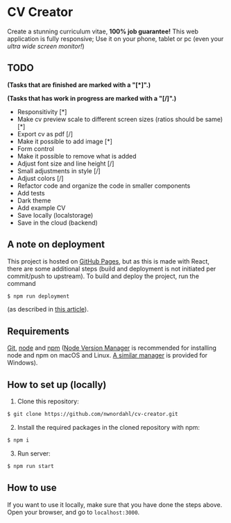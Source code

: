 # CV Creator

Create a stunning curriculum vitae, **100% job guarantee!**
This web application is fully responsive; Use it on your phone, tablet or pc (even your *ultra wide screen monitor!*)

## TODO

**(Tasks that are finished are marked with a "[*]".)**

**(Tasks that has work in progress are marked with a "[/]".)**

- Responsitivity [*]
- Make cv preview scale to different screen sizes (ratios should be same) [*]
- Export cv as pdf [/]
- Make it possible to add image [*]
- Form control
- Make it possible to remove what is added
- Adjust font size and line height [/]
- Small adjustments in style [/]
- Adjust colors [/]
- Refactor code and organize the code in smaller components
- Add tests
- Dark theme
- Add example CV
- Save locally (localstorage)
- Save in the cloud (backend)

## A note on deployment
This project is hosted on [GitHub Pages](https://pages.github.com/), but as this is made with React,
there are some additional steps (build and deployment is not initiated per commit/push to upstream). To build and deploy the project, run the command

```bash
$ npm run deployment
```

(as described in [this article](https://medium.com/@isharamalaviarachchi/how-to-deploy-your-react-app-into-github-pages-b2c96292b18e)).

## Requirements

[Git](https://git-scm.com/), [node](https://nodejs.org/en/) and [npm](https://npm.community/) ([Node Version Manager](https://github.com/nvm-sh/nvm) is recommended for installing node and npm on macOS and Linux. [A similar manager](https://github.com/coreybutler/nvm-windows) is provided for Windows).

## How to set up (locally)

1. Clone this repository:

```bash
$ git clone https://github.com/nwnordahl/cv-creator.git
```

2. Install the required packages in the cloned repository with npm:

```bash
$ npm i
```

3. Run server:

```bash
$ npm run start
```

## How to use

If you want to use it locally, make sure that you have done the steps above. Open your browser, and go to `localhost:3000`.